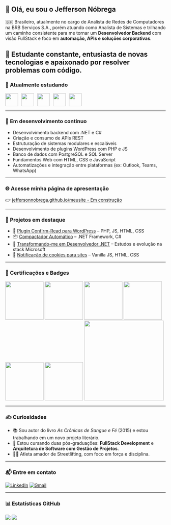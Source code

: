 ## 👋 Olá, eu sou o Jefferson Nóbrega

🇧🇷 Brasileiro, atualmente no cargo de Analista de Redes de Computadores na BRB Serviços S.A., porém atuando como Analista de Sistemas e trilhando um caminho consistente para me tornar um **Desenvolvedor Backend** com visão FullStack e foco em **automação, APIs e soluções corporativas**.

🎯 Estudante constante, entusiasta de novas tecnologias e apaixonado por resolver problemas com código.
---

### 🚀 Atualmente estudando

<div style="display: flex; gap: 10px;">
  <img src="https://cdn.jsdelivr.net/gh/devicons/devicon/icons/html5/html5-original.svg" width="40" height="40" />
  <img src="https://cdn.jsdelivr.net/gh/devicons/devicon/icons/css3/css3-original.svg" width="40" height="40" />
  <img src="https://cdn.jsdelivr.net/gh/devicons/devicon/icons/javascript/javascript-original.svg" width="40" height="40" />
  <img src="https://cdn.jsdelivr.net/gh/devicons/devicon/icons/csharp/csharp-original.svg" width="40" height="40" />
  <img src="https://cdn.jsdelivr.net/gh/devicons/devicon/icons/dot-net/dot-net-original.svg" width="40" height="40" />
</div>

---

### 🧠 Em desenvolvimento contínuo

- Desenvolvimento backend com .NET e C#
- Criação e consumo de APIs REST
- Estruturação de sistemas modulares e escaláveis
- Desenvolvimento de plugins WordPress com PHP e JS
- Banco de dados com PostgreSQL e SQL Server
- Fundamentos Web com HTML, CSS e JavaScript
- Automatizações e integração entre plataformas (ex: Outlook, Teams, WhatsApp)

---

### 🌐 Acesse minha página de apresentação

👉 [jeffersonnobrega.github.io/meusite - Em construção](https://jeffersonnobrega.github.io/meusite/)

---

### 📌 Projetos em destaque

- 🔌 [Plugin Confirm-Read para WordPress](https://github.com/jeffersonnobrega/guilda_dev/tree/main/Projetos/WORDPRESS-PHP/Confirm-Read-Plugin) – PHP, JS, HTML, CSS  
- 📦 [Compactador Automático](https://github.com/jeffersonnobrega/guilda_dev/tree/main/Projetos/dotNET/Compactador_Solution) – .NET Framework, C#  
- 🔄 [Transformando-me em Desenvolvedor .NET](https://github.com/jeffersonnobrega/DevJrDotNet) – Estudos e evolução na stack Microsoft  
- 🍪 [Notificação de cookies para sites](https://github.com/jeffersonnobrega/Projetos-Concluidos/tree/main/Web/AvisoCookies) – Vanilla JS, HTML, CSS  

---

### 🧾 Certificações e Badges

<div>
  <a href="https://www.credly.com/badges/69fe5282-c7cf-450e-85dc-f8f6d4d15ac2/public_url"><img src="https://images.credly.com/images/9b597652-5359-4187-86dc-9eee5d779741/Fundamentos-Na-Lei-Geral-De-Prote%C3%A7%C3%A3o-De-Dados---LGPDF.png" width="120"/></a>
  <a href="https://www.credly.com/badges/9009d39a-74aa-44ef-b1d4-4980a79da509/public_url"><img src="https://images.credly.com/size/340x340/images/f5cf37e4-6ebd-4067-96a9-b26d04f51ff7/CertiProf-Badge-LLL.png" width="120"/></a>
  <a href="https://www.credly.com/badges/00b545e4-5969-4613-bac6-40cbd03150e5/public_url"><img src="https://images.credly.com/size/340x340/images/4e3d6f9f-55d7-4ea7-b0e6-f4d4ff543e22/image.png" width="120"/></a>
  <a href="https://www.credly.com/badges/bb38ead1-4d33-4891-a485-ce0b222d30e2/public_url"><img src="https://images.credly.com/size/340x340/images/ea2c9f2e-b7e1-4a5a-a82e-7e94b67b35bd/image.png" width="120"/></a>
  <a href="https://www.credly.com/badges/73dd4520-aa58-4884-914e-22518e393f8e/public_url"><img src="https://images.credly.com/size/340x340/images/78fc0757-e9d9-4e92-936e-2490815b4965/image.png" width="120"/></a>
  <a href="https://www.credly.com/badges/00611994-d9a7-46d7-8e44-4aefd78094a5/public_url"><img src="https://images.credly.com/size/340x340/images/054913b2-e271-49a2-a1a4-9bf1c1f9a404/CyberEssentials.png" width="120"/></a>
  <a href="https://www.skillfront.com/Badges/78136324065667"><img src="https://www.skillfront.com/badge-files/98474892927440.png" width="250"/></a>
</div>

---

### ✍️ Curiosidades

- 📚 Sou autor do livro *As Crônicas de Sangue e Fé* (2015) e estou trabalhando em um novo projeto literário.
- 🧠 Estou cursando duas pós-graduações: **FullStack Development** e **Arquitetura de Software com Gestão de Projetos**.
- 🏋️‍♂️ Atleta amador de Streetlifting, com foco em força e disciplina.

---

### 📬 Entre em contato

[![LinkedIn](https://img.shields.io/badge/-LinkedIn-%230077B5?style=for-the-badge&logo=linkedin&logoColor=white)](https://br.linkedin.com/in/jeffersonnobrega)
[![Gmail](https://img.shields.io/badge/Gmail-D14836?style=for-the-badge&logo=gmail&logoColor=white)](mailto:jeffersonnobrega@gmail.com)

---

### 📊 Estatísticas GitHub

<a href="#"><img align="center" src="https://github-readme-stats.vercel.app/api?username=jeffersonnobrega&count_private=true&show_icons=true&theme=github_dark" /></a>
<a href="#"><img align="center" src="https://github-readme-stats.vercel.app/api/top-langs/?username=jeffersonnobrega&langs_count=8&theme=github_dark&layout=compact" /></a>
